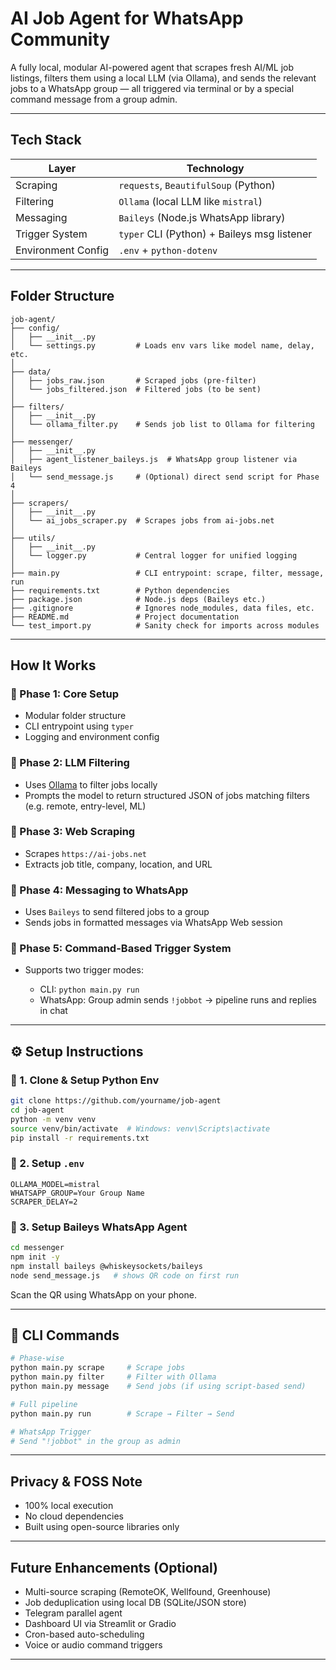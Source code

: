 # AI Job Agent for WhatsApp Community

A fully local, modular AI-powered agent that scrapes fresh AI/ML job listings, filters them using a local LLM (via Ollama), and sends the relevant jobs to a WhatsApp group — all triggered via terminal or by a special command message from a group admin.

---

## Tech Stack

| Layer              | Technology                                  |
| ------------------ | ------------------------------------------- |
| Scraping           | `requests`, `BeautifulSoup` (Python)        |
| Filtering          | `Ollama` (local LLM like `mistral`)         |
| Messaging          | `Baileys` (Node.js WhatsApp library)        |
| Trigger System     | `typer` CLI (Python) + Baileys msg listener |
| Environment Config | `.env` + `python-dotenv`                    |

---

## Folder Structure

```
job-agent/
├── config/
│   ├── __init__.py
│   └── settings.py         # Loads env vars like model name, delay, etc.
│
├── data/
│   ├── jobs_raw.json       # Scraped jobs (pre-filter)
│   └── jobs_filtered.json  # Filtered jobs (to be sent)
│
├── filters/
│   ├── __init__.py
│   └── ollama_filter.py    # Sends job list to Ollama for filtering
│
├── messenger/
│   ├── __init__.py
│   ├── agent_listener_baileys.js  # WhatsApp group listener via Baileys
│   └── send_message.js     # (Optional) direct send script for Phase 4
│
├── scrapers/
│   ├── __init__.py
│   └── ai_jobs_scraper.py  # Scrapes jobs from ai-jobs.net
│
├── utils/
│   ├── __init__.py
│   └── logger.py           # Central logger for unified logging
│
├── main.py                 # CLI entrypoint: scrape, filter, message, run
├── requirements.txt        # Python dependencies
├── package.json            # Node.js deps (Baileys etc.)
├── .gitignore              # Ignores node_modules, data files, etc.
├── README.md               # Project documentation
└── test_import.py          # Sanity check for imports across modules

```

---

## How It Works

### 🔹 Phase 1: Core Setup

* Modular folder structure
* CLI entrypoint using `typer`
* Logging and environment config

### 🔹 Phase 2: LLM Filtering

* Uses [Ollama](https://ollama.com/) to filter jobs locally
* Prompts the model to return structured JSON of jobs matching filters (e.g. remote, entry-level, ML)

### 🔹 Phase 3: Web Scraping

* Scrapes `https://ai-jobs.net`
* Extracts job title, company, location, and URL

### 🔹 Phase 4: Messaging to WhatsApp

* Uses `Baileys` to send filtered jobs to a group
* Sends jobs in formatted messages via WhatsApp Web session

### 🔹 Phase 5: Command-Based Trigger System

* Supports two trigger modes:

  * CLI: `python main.py run`
  * WhatsApp: Group admin sends `!jobbot` → pipeline runs and replies in chat

---

## ⚙️ Setup Instructions

### 🔹 1. Clone & Setup Python Env

```bash
git clone https://github.com/yourname/job-agent
cd job-agent
python -m venv venv
source venv/bin/activate  # Windows: venv\Scripts\activate
pip install -r requirements.txt
```

### 🔹 2. Setup `.env`

```env
OLLAMA_MODEL=mistral
WHATSAPP_GROUP=Your Group Name
SCRAPER_DELAY=2
```

### 🔹 3. Setup Baileys WhatsApp Agent

```bash
cd messenger
npm init -y
npm install baileys @whiskeysockets/baileys
node send_message.js   # shows QR code on first run
```

Scan the QR using WhatsApp on your phone.

---

## 🔧 CLI Commands

```bash
# Phase-wise
python main.py scrape     # Scrape jobs
python main.py filter     # Filter with Ollama
python main.py message    # Send jobs (if using script-based send)

# Full pipeline
python main.py run        # Scrape → Filter → Send

# WhatsApp Trigger
# Send "!jobbot" in the group as admin
```

---

## Privacy & FOSS Note

* 100% local execution
* No cloud dependencies
* Built using open-source libraries only

---

## Future Enhancements (Optional)

* Multi-source scraping (RemoteOK, Wellfound, Greenhouse)
* Job deduplication using local DB (SQLite/JSON store)
* Telegram parallel agent
* Dashboard UI via Streamlit or Gradio
* Cron-based auto-scheduling
* Voice or audio command triggers

---

